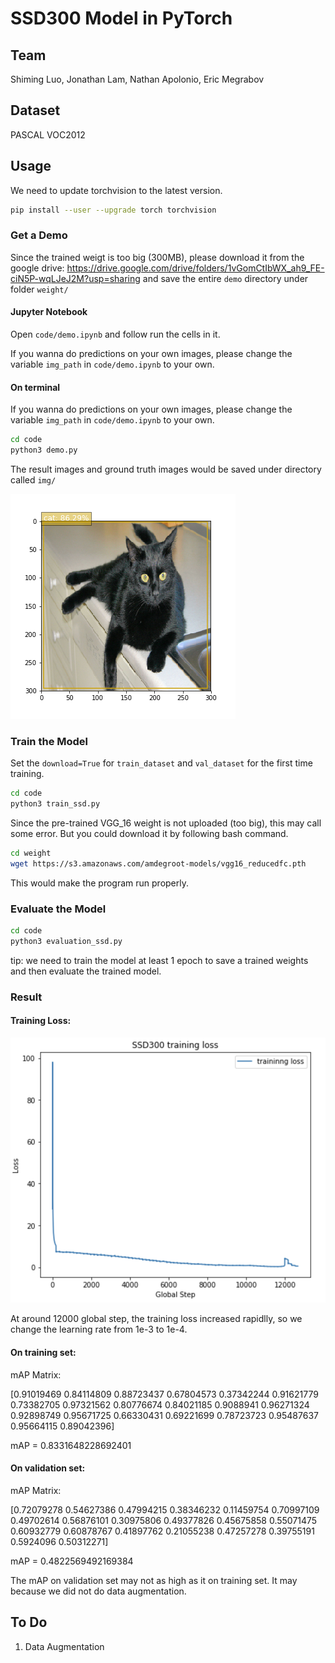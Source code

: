 # SSD300 Model in PyTorch

## Team 
Shiming Luo, Jonathan Lam, Nathan Apolonio, Eric Megrabov

## Dataset
PASCAL VOC2012

## Usage

We need to update torchvision to the latest version.

```bash
pip install --user --upgrade torch torchvision
```

### Get a Demo

Since the trained weigt is too big (300MB), please download it from the google drive: https://drive.google.com/drive/folders/1vGomCtIbWX_ah9_FE-ciN5P-wqLJeJ2M?usp=sharing
and save the entire `demo` directory under folder `weight/` 

#### Jupyter Notebook
Open `code/demo.ipynb` and follow run the cells in it.

If you wanna do predictions on your own images, please change the variable `img_path` in `code/demo.ipynb` to your own.


#### On terminal
If you wanna do predictions on your own images, please change the variable `img_path` in `code/demo.ipynb` to your own.

```bash
cd code
python3 demo.py
```
The result images and ground truth images would be saved under directory called `img/`

![demo](img/2008_007647_Prediction.png)

### Train the Model

Set the `download=True` for `train_dataset` and `val_dataset` for the first time training.

```bash
cd code
python3 train_ssd.py
```

Since the pre-trained VGG_16 weight is not uploaded (too big), this may call some error. But you could download it by following bash command.

```bash
cd weight
wget https://s3.amazonaws.com/amdegroot-models/vgg16_reducedfc.pth
``` 
This would make the program run properly.

### Evaluate the Model

```bash
cd code
python3 evaluation_ssd.py
```

tip: we need to train the model at least 1 epoch to save a trained weights and then evaluate the trained model.


### Result

#### Training Loss:

![training_loss](img/trainingloss.png)

At around 12000 global step, the training loss increased rapidlly, so we change the learning rate from 1e-3 to 1e-4. 

#### On training set: 

mAP Matrix:

[0.91019469 0.84114809 0.88723437 0.67804573 0.37342244 0.91621779
 0.73382705 0.97321562 0.80776674 0.84021185 0.9088941  0.96271324
 0.92898749 0.95671725 0.66330431 0.69221699 0.78723723 0.95487637
 0.95664115 0.89042396]

mAP =  0.8331648228692401

#### On validation set:

mAP Matrix:

[0.72079278 0.54627386 0.47994215 0.38346232 0.11459754 0.70997109
 0.49702614 0.56876101 0.30975806 0.49377826 0.45675858 0.55071475
 0.60932779 0.60878767 0.41897762 0.21055238 0.47257278 0.39755191
 0.5924096  0.50312271]

mAP =  0.4822569492169384

The mAP on validation set may not as high as it on training set. It may because we did not do data augmentation.

## To Do
1. Data Augmentation





